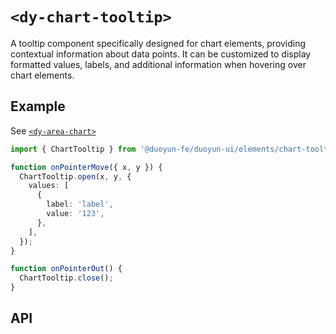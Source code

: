 # `<dy-chart-tooltip>`

A tooltip component specifically designed for chart elements, providing contextual information about data points. It can be customized to display formatted values, labels, and additional information when hovering over chart elements.

## Example

See [`<dy-area-chart>`](./area-chart.md)

```ts
import { ChartTooltip } from '@duoyun-fe/duoyun-ui/elements/chart-tooltip';

function onPointerMove({ x, y }) {
  ChartTooltip.open(x, y, {
    values: [
      {
        label: 'label',
        value: '123',
      },
    ],
  });
}

function onPointerOut() {
  ChartTooltip.close();
}
```

## API

<gbp-api src="/src/elements/chart-tooltip.ts"></gbp-api>

